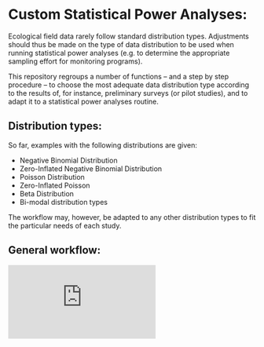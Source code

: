 # Custom Statistical Power Analyses:
Ecological field data rarely follow standard distribution types. Adjustments should thus be made on the type of data distribution to be used when running statistical power analyses (e.g. to determine the appropriate sampling effort for monitoring programs). 

This repository regroups a number of functions – and a step by step procedure – to choose the most adequate data distribution type according to the results of, for instance, preliminary surveys (or pilot studies), and to adapt it to a statistical power analyses routine. 

## Distribution types:
So far, examples with the following distributions are given:
* Negative Binomial Distribution
* Zero-Inflated Negative Binomial Distribution
*  Poisson Distribution
*  Zero-Inflated Poisson 
*  Beta Distribution
*  Bi-modal distribution types

The workflow may, however, be adapted to any other distribution types to fit the particular needs of each study.

## General workflow:
![Organigram](https://github.com/Ecotoni/Custom-Statistical-Power-Analyses/Organigram.pdf)
